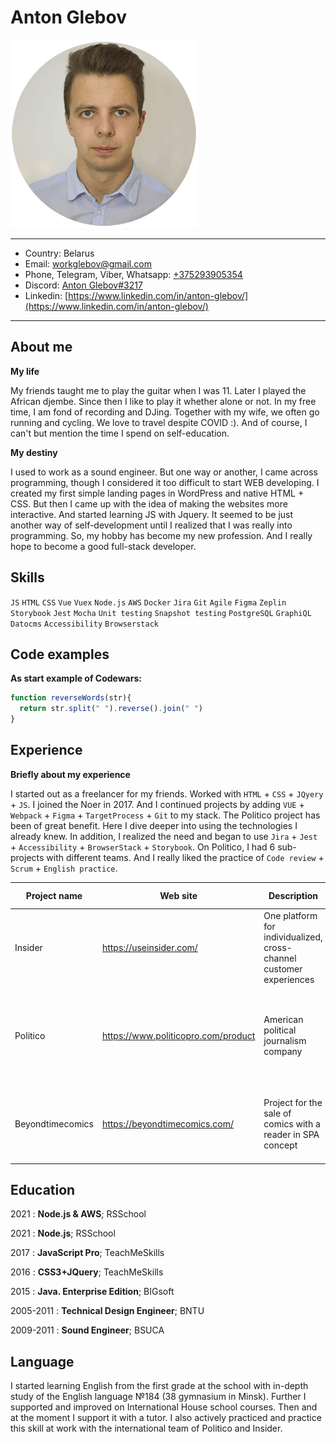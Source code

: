 Anton Glebov
============
![Anton Glebov](anton_glebov.png "Anton Glebov")
-------------------                    ----------------------------
* Country:                             Belarus
* Email:                               [workglebov@gmail.com](mailto:workglebov@gmail.com)
* Phone, Telegram, Viber, Whatsapp:    [+375293905354](tel:375293905354)
* Discord:                             [Anton Glebov#3217](https://discord.com/users/570531354819952641)
* Linkedin:                            [https://www.linkedin.com/in/anton-glebov/](https://www.linkedin.com/in/anton-glebov/)
-------------------                    ----------------------------

About me
---------

**My life**

My friends taught me to play the guitar when I was 11. 
Later I played the African djembe. Since then I like to play 
it whether alone or not. In my free time, I am fond of recording 
and DJing. Together with my wife, we often go running and cycling. 
We love to travel despite COVID :). And of course, I can't but 
mention the time I spend on self-education.

**My destiny**

I used to work as a sound engineer. But one way or another, 
I came across programming, though I considered it too difficult 
to start WEB developing. I created my first simple landing pages 
in WordPress and native HTML + CSS. But then I came up with the 
idea of making the websites more interactive. And started learning 
JS with Jquery. It seemed to be just another way of self-development 
until I realized that I was really into programming. So, my hobby 
has become my new profession. And I really hope to become a good 
full-stack developer.

Skills
---------
`JS` `HTML` `CSS`
`Vue` `Vuex`
`Node.js` `AWS` `Docker`
`Jira` `Git` `Agile`
`Figma` `Zeplin` `Storybook`
`Jest` `Mocha` `Unit testing` `Snapshot testing`
`PostgreSQL` `GraphiQL` `Datocms` 
`Accessibility` `Browserstack`


Code examples
---------
**As start example of Codewars:**
```js
function reverseWords(str){
  return str.split(" ").reverse().join(" ")
}
```

Experience
----------

**Briefly about my experience**

I started out as a freelancer for my friends. Worked with `HTML` + `CSS` + `JQyery` + `JS`. 
I joined the Noer in 2017. And I continued projects by adding `VUE` + `Webpack` + `Figma` + 
`TargetProcess` + `Git` to my stack. The Politico project has been of great benefit. 
Here I dive deeper into using the technologies I already knew. In addition, 
I realized the need and began to use `Jira` + `Jest` + `Accessibility` + `BrowserStack` + 
`Storybook`. On Politico, I had 6 sub-projects with different teams. And I really 
liked the practice of `Code review` + `Scrum` + `English practice`.

| Project name     | Web site                            | Description                                                         | Technologies and Tools                                                                                                   |
|------------------|-------------------------------------|---------------------------------------------------------------------|--------------------------------------------------------------------------------------------------------------------------|
| Insider          | https://useinsider.com/             | One platform for individualized, cross-channel customer experiences | `JS` `Vue` `AWS` `Storybook` `Vuex` `Git` `Jira` `Docker` `HTML` `CSS`                                                   |
| Politico         | https://www.politicopro.com/product | American political journalism company                               | `JS` `HTML` `CSS` `Figma` `Jira` `Git` `Vuex` `Vue` `Jest` `Unit testing` `Snapshot testing` `Storybook` `Accessibility` |
| Beyondtimecomics | https://beyondtimecomics.com/       | Project for the sale of comics with a reader in SPA concept         | `Vuex` `Vue Router` `Vue` `SCSS` `Jira` `Git` `Figma` `Linux` `Jest` `Webpack` `Postgres` `ES7` `Yarn`                   |

Education
---------

2021
:   **Node.js & AWS**; RSSchool

2021
:   **Node.js**; RSSchool

2017
:   **JavaScript Pro**; TeachMeSkills

2016
:   **CSS3+JQuery**; TeachMeSkills

2015
:   **Java. Enterprise Edition**; BIGsoft

2005-2011
:   **Technical Design Engineer**; BNTU

2009-2011
:   **Sound Engineer**; BSUCA

Language
---------

I started learning English from the first grade at the school with in-depth 
study of the English language №184 (38 gymnasium in Minsk). 
Further I supported and improved on International House school courses. 
Then and at the moment I support it with a tutor. 
I also actively practiced and practice this skill at work with the international 
team of Politico and Insider.

